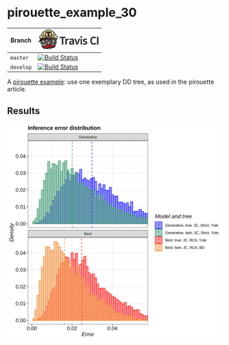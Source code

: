 # pirouette_example_30

Branch   |[![Travis CI logo](pics/TravisCI.png)](https://travis-ci.org)
---------|--------------------------------------------------------------------------------------------------------------------------------------------------------------
`master` |[![Build Status](https://travis-ci.org/richelbilderbeek/pirouette_example_30.svg?branch=master)](https://travis-ci.org/richelbilderbeek/pirouette_example_30)
`develop`|[![Build Status](https://travis-ci.org/richelbilderbeek/pirouette_example_30.svg?branch=develop)](https://travis-ci.org/richelbilderbeek/pirouette_example_30)

A [pirouette example](https://github.com/richelbilderbeek/pirouette_examples):
use one exemplary DD tree, as used in the pirouette article.

## Results

![](example_30_314/errors.png)
